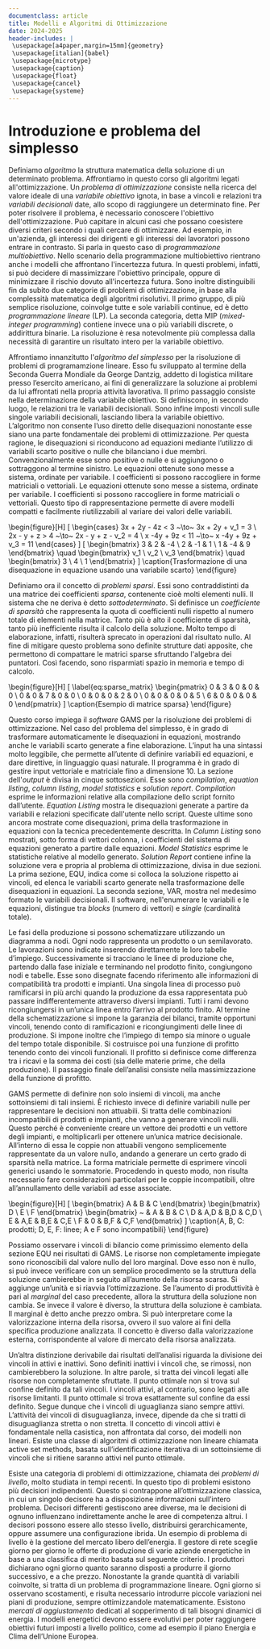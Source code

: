 ```yaml
---
documentclass: article
title: Modelli e Algoritmi di Ottimizzazione
date: 2024-2025
header-includes: |
 \usepackage[a4paper,margin=15mm]{geometry}
 \usepackage[italian]{babel}
 \usepackage{microtype}
 \usepackage{caption}
 \usepackage{float}
 \usepackage{cancel}
 \usepackage{systeme}
---
```


# Introduzione e problema del simplesso

Definiamo *algoritmo* la struttura matematica della soluzione di un determinato problema. Affrontiamo in questo corso gli algoritmi legati all'ottimizzazione. Un *problema di ottimizzazione* consiste nella ricerca del valore ideale di una *variabile obiettivo* ignota, in base a vincoli e relazioni tra *variabili decisionali* date, allo scopo di raggiungere un determinato fine. Per poter risolvere il problema, è necessario conoscere l'obiettivo dell'ottimizzazione. Può capitare in alcuni casi che possano coesistere diversi criteri secondo i quali cercare di ottimizzare. Ad esempio, in un'azienda, gli interessi dei dirigenti e gli interessi dei lavoratori possono entrare in contrasto. Si parla in questo caso di *programmazione multiobiettivo*. Nello scenario della programmazione multiobiettivo rientrano anche i modelli che affrontano l'incertezza futura. In questi problemi, infatti, si può decidere di massimizzare l'obiettivo principale, oppure di minimizzare il rischio dovuto all'incertezza futura. Sono inoltre distinguibili fin da subito due categorie di problemi di ottimizzazione, in base alla complessità matematica degli algoritmi risolutivi. Il primo gruppo, di più semplice risoluzione, coinvolge tutte e sole variabili continue, ed è detto *programmazione lineare* (LP). La seconda categoria, detta MIP (*mixed-integer programming*) contiene invece una o più variabili discrete, o addirittura binarie. La risoluzione è resa notevolmente più complessa dalla necessità di garantire un risultato intero per la variabile obiettivo.

Affrontiamo innanzitutto l'*algoritmo del simplesso* per la risoluzione di problemi di programamzione lineare. Esso fu sviluppato al termine della Seconda Guerra Mondiale da George Dantzig, addetto di logistica militare presso l’esercito americano, ai fini di generalizzare la soluzione ai problemi da lui affrontati nella propria attività lavorativa. Il primo passaggio consiste nella determinazione della variabile obiettivo. Si definiscono, in secondo luogo, le relazioni tra le variabili decisionali. Sono infine imposti vincoli sulle singole variabili decisionali, lasciando libera la variabile obiettivo. L’algoritmo non consente l’uso diretto delle disequazioni nonostante esse siano una parte fondamentale dei problemi di ottimizzazione. Per questa ragione, le disequazioni si riconducono ad equazioni mediante l’utilizzo di variabili scarto positive o nulle che bilanciano i due membri. Convenzionalmente esse sono positive o nulle e si aggiungono o sottraggono al termine sinistro. Le equazioni ottenute sono messe a sistema, ordinate per variabile. I coefficienti si possono raccogliere in forme matriciali o vettoriali. Le equazioni ottenute sono messe a sistema, ordinate per variabile. I coefficienti si possono raccogliere in forme matriciali o vettoriali. Questo tipo di rappresentazione permette di avere modelli compatti e facilmente riutilizzabili al variare dei valori delle variabili.

\begin{figure}[H]
\[
\begin{cases}
    3x + 2y - 4z < 3 ~\to~ 3x + 2y + v_1 = 3 \\
    2x - y + z > 4 ~\to~ 2x - y + z - v_2 = 4 \\
    x -4y + 9z < 11 ~\to~ x -4y + 9z + v_3 = 11
\end{cases}
\]
\[
\begin{bmatrix}
3 & 2 & -4 \\
2 & -1 & 1 \\
1 & -4 & 9
\end{bmatrix}
\quad
\begin{bmatrix}
v_1 \\ v_2 \\ v_3 
\end{bmatrix}
\quad
\begin{bmatrix}
3 \\ 4 \\ 1
\end{bmatrix}
\]
\caption{Trasformazione di una disequazione in equazione usando una variabile scarto}
\end{figure}

Definiamo ora il concetto di *problemi sparsi*. Essi sono contraddistinti da una matrice dei coefficienti *sparsa*, contenente cioè molti elementi nulli. Il sistema che ne deriva è detto *sottodeterminato*. Si definisce un *coefficiente di sparsità* che rappresenta la quota di coefficienti nulli rispetto al numero totale di elementi nella matrice. Tanto più è alto il coefficiente di sparsità, tanto più inefficiente risulta il calcolo della soluzione. Molto tempo di elaborazione, infatti, risulterà sprecato in operazioni dal risultato nullo. Al fine di mitigare questo problema sono definite strutture dati apposite, che permettono di compattare le matrici sparse sfruttando l'algebra dei puntatori. Così facendo, sono risparmiati spazio in memoria e tempo di calcolo.

\begin{figure}[H]
\[
\label{eq:sparse_matrix}
\begin{pmatrix}
0 & 3 & 0 & 0 & 0 \\
0 & 0 & 7 & 0 & 0 \\
0 & 0 & 0 & 2 & 0 \\
0 & 0 & 0 & 0 & 5 \\
6 & 0 & 0 & 0 & 0
\end{pmatrix}
\]
\caption{Esempio di matrice sparsa}
\end{figure}

Questo corso impiega il *software* GAMS per la risoluzione dei problemi di ottimizzazione. Nel caso del problema del simplesso, è in grado di trasformare automaticamente le disequazioni in equazioni, mostrando anche le variabili scarto generate a fine elaborazione. L’input ha una sintassi molto leggibile, che permette all’utente di definire variabili ed equazioni, e dare direttive, in linguaggio quasi naturale. Il programma è in grado di gestire input vettoriale e matriciale fino a dimensione 10. La sezione dell'*output* è divisa in cinque sottosezioni. Esse sono *compilation*, *equation listing*, *column listing*, *model statistics* e *solution report*.  *Compilation* esprime le informazioni relative alla compilazione dello script fornito dall’utente. *Equation Listing* mostra le disequazioni generate a partire da variabili e relazioni specificate dall'utente nello script. Queste ultime sono ancora mostrate come disequazioni, prima della trasformazione in equazioni con la tecnica precedentemente descritta. In *Column Listing* sono mostrati, sotto forma di vettori colonna, i coefficienti del sistema di equazioni generato a partire dalle equazioni. *Model Statistics* esprime le statistiche relative al modello generato. *Solution Report* contiene infine la soluzione vera e propria al problema di ottimizzazione, divisa in  due sezioni. La prima sezione, EQU, indica come si colloca la soluzione rispetto ai vincoli, ed elenca le variabili scarto generate nella trasformazione delle disequazioni in equazioni. La seconda sezione, VAR, mostra nel medesimo formato le variabili decisionali. Il software, nell'enumerare le variabili e le equazioni, distingue tra *blocks* (numero di vettori) e *single* (cardinalità totale).


Le fasi della produzione si possono schematizzare utilizzando un diagramma a nodi. Ogni nodo rappresenta un prodotto o un semilavorato. Le lavorazioni sono indicate inserendo direttamente le loro tabelle d’impiego. Successivamente si tracciano le linee di produzione che, partendo dalla fase iniziale e terminando nel prodotto finito, congiungono nodi e tabelle. Esse sono disegnate facendo riferimento alle informazioni di compatibilità tra prodotti e impianti. Una singola linea di processo può ramificarsi in più archi quando la produzione da essa rappresentata può passare indifferentemente attraverso diversi impianti. Tutti i rami devono ricongiungersi in un’unica linea entro l’arrivo al prodotto finito. Al termine della schematizzazione si impone la garanzia dei bilanci, tramite opportuni vincoli, tenendo conto di ramificazioni e ricongiungimenti delle linee di produzione. Si impone inoltre che l’impiego di tempo sia minore o uguale del tempo totale disponibile. Si costruisce poi una funzione di profitto tenendo conto dei vincoli funzionali. Il profitto si definisce come differenza tra i ricavi e la somma dei costi (sia delle materie prime, che della produzione). Il passaggio finale dell’analisi consiste nella massimizzazione della funzione di profitto.

GAMS permette di definire non solo insiemi di vincoli, ma anche sottoinsiemi di tali insiemi. È richiesto invece di definire variabili nulle per rappresentare le decisioni non attuabili. Si tratta delle combinazioni incompatibili di prodotti e impianti, che vanno a generare vincoli nulli. Questo perché è conveniente creare un vettore dei prodotti e un vettore degli impianti, e moltiplicarli per ottenere un’unica matrice decisionale. All’interno di essa le coppie non attuabili vengono semplicemente rappresentate da un valore nullo, andando a generare un certo grado di sparsità nella matrice. La forma matriciale permette di esprimere vincoli generici usando le sommatorie. Procedendo in questo modo, non risulta necessario fare considerazioni particolari per le coppie incompatibili, oltre all’annullamento delle variabili ad esse associate.

\begin{figure}[H]
\[
\begin{bmatrix} A & B & C \end{bmatrix}
\begin{bmatrix} D \\ E \\ F \end{bmatrix}
\begin{bmatrix}
~ & A & B & C \\
D & A,D & B,D & C,D \\
E & A,E & B,E & C,E \\
F & 0 & B,F & C,F
\end{bmatrix}
\]
\caption{A, B, C: prodotti; D, E, F: linee; A e F sono incompatibili}
\end{figure}

Possiamo osservare i vincoli di bilancio come primissimo elemento della sezione EQU nei risultati di GAMS. Le risorse non completamente impiegate sono riconoscibili dal valore nullo del loro marginal. Dove esso non è nullo, si può invece verificare con un semplice procedimento se la struttura della soluzione cambierebbe in seguito all’aumento della risorsa scarsa. Si aggiunge un’unità e si riavvia l’ottimizzazione. Se l’aumento di produttività è pari al *marginal* del caso precedente, allora la struttura della soluzione non cambia. Se invece il valore è diverso, la struttura della soluzione è cambiata. Il marginal è detto anche prezzo ombra. Si può interpretare come la valorizzazione interna della risorsa, ovvero il suo valore ai fini della specifica produzione analizzata. Il concetto è diverso dalla valorizzazione esterna, corrispondente al valore di mercato della risorsa analizzata.

Un’altra distinzione derivabile dai risultati dell’analisi riguarda la divisione dei vincoli in attivi e inattivi. Sono definiti inattivi i vincoli che, se rimossi, non cambierebbero la soluzione. In altre parole, si tratta dei vincoli legati alle risorse non completamente sfruttate. Il punto ottimale non si trova sul confine definito da tali vincoli. I vincoli attivi, al contrario, sono legati alle risorse limitanti. Il punto ottimale si trova esattamente sul confine da essi definito. Segue dunque che i vincoli di uguaglianza siano sempre attivi. L’attività dei vincoli di disuguaglianza, invece, dipende da che si tratti di disuguaglianza stretta o non stretta. Il concetto di vincoli attivi è fondamentale nella casistica, non affrontata dal corso, dei modelli non lineari. Esiste una classe di algoritmi di ottimizzazione non lineare chiamata active set methods, basata sull’identificazione iterativa di un sottoinsieme di vincoli che si ritiene saranno attivi nel punto ottimale.

Esiste una categoria di problemi di ottimizzazione, chiamata dei *problemi di livello*, molto studiata in tempi recenti. In questo tipo di problemi esistono più decisiori indipendenti. Questo si contrappone all’ottimizzazione classica, in cui un singolo decisore ha a disposizione informazioni sull’intero problema. Decisori differenti gestiscono aree diverse, ma le decisioni di ognuno influenzano indirettamente anche le aree di competenza altrui. I decisori possono essere allo stesso livello, distribuirsi gerarchicamente, oppure assumere una configurazione ibrida. Un esempio di problema di livello è la gestione del mercato libero dell’energia. Il gestore di rete sceglie giorno per giorno le offerte di produzione di varie aziende energetiche in base a una classifica di merito basata sul seguente criterio. I produttori dichiarano ogni giorno quanto saranno disposti a produrre il giorno successivo, e a che prezzo. Nonostante la grande quantità di variabili coinvolte, si tratta di un problema di programmazione lineare. Ogni giorno si osservano scostamenti, e risulta necessario introdurre piccole variazioni nei piani di produzione, sempre ottimizzandole matematicamente. Esistono *mercati di aggiustamento* dedicati al sopperimento di tali bisogni dinamici di energia. I modelli energetici devono essere evolutivi per poter raggiungere obiettivi futuri imposti a livello politico, come ad esempio il piano Energia e Clima dell’Unione Europea.


